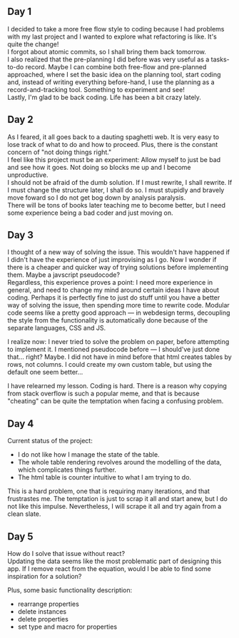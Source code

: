 ## Day 1

I decided to take a more free flow style to coding because I had problems with my last project and I wanted to explore what refactoring is like. It's quite the change!  
I forgot about atomic commits, so I shall bring them back tomorrow.  
I also realized that the pre-planning I did before was very useful as a tasks-to-do record. Maybe I can combine both free-flow and pre-planned approached, where I set the basic idea on the planning tool, start coding and, instead of writing everything before-hand, I use the planning as a record-and-tracking tool. Something to experiment and see!  
Lastly, I'm glad to be back coding. Life has been a bit crazy lately.

## Day 2

As I feared, it all goes back to a dauting spaghetti web. It is very easy to lose track of what to do and how to proceed. Plus, there is the constant concern of "not doing things right."  
I feel like this project must be an experiment: Allow myself to just be bad and see how it goes. Not doing so blocks me up and I become unproductive.  
I should not be afraid of the dumb solution. If I must rewrite, I shall rewrite. If I must change the structure later, I shall do so. I must stupidly and bravely move foward so I do not get bog down by analysis paralysis.  
There will be tons of books later teaching me to become better, but I need some experience being a bad coder and just moving on.

## Day 3

I thought of a new way of solving the issue. This wouldn't have happened if I didn't have the experience of just improvising as I go. Now I wonder if there is a cheaper and quicker way of trying solutions before implementing them. Maybe a javscript pseudocode?  
Regardless, this experience proves a point: I need more experience in general, and need to change my mind around certain ideas I have about coding. Perhaps it is perfectly fine to just do stuff until you have a better way of solving the issue, then spending more time to rewrite code. Modular code seems like a pretty good approach — in webdesign terms, decoupling the style from the functionality is automatically done because of the separate languages, CSS and JS.

I realize now: I never tried to solve the problem on paper, before attempting to implement it. I mentioned pseudocode before — I should've just done that... right? Maybe. I did not have in mind before that html creates tables by rows, not columns. I could create my own custom table, but using the default one seem better...

I have relearned my lesson. Coding is hard. There is a reason why copying from stack overflow is such a popular meme, and that is because "cheating" can be quite the temptation when facing a confusing problem.

## Day 4

Current status of the project:

- I do not like how I manage the state of the table.
- The whole table rendering revolves around the modelling of the data, which complicates things further.
- The html table is counter intuitive to what I am trying to do.

This is a hard problem, one that is requiring many iterations, and that frustrastes me. The temptation is just to scrap it all and start anew, but I do not like this impulse. Nevertheless, I will scrape it all and try again from a clean slate.

## Day 5

How do I solve that issue without react?  
Updating the data seems like the most problematic part of designing this app. If I remove react from the equation, would I be able to find some inspiration for a solution?

Plus, some basic functionality description:

- rearrange properties
- delete instances
- delete properties
- set type and macro for properties
